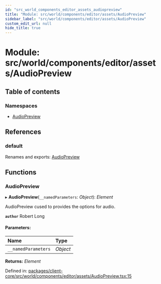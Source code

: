 ```yaml
---
id: "src_world_components_editor_assets_audiopreview"
title: "Module: src/world/components/editor/assets/AudioPreview"
sidebar_label: "src/world/components/editor/assets/AudioPreview"
custom_edit_url: null
hide_title: true
---
```


# Module: src/world/components/editor/assets/AudioPreview

## Table of contents

### Namespaces

- [AudioPreview](src_world_components_editor_assets_audiopreview.audiopreview.md)

## References

### default

Renames and exports: [AudioPreview](src_world_components_editor_assets_audiopreview.md#audiopreview)

## Functions

### AudioPreview

▸ **AudioPreview**(`__namedParameters`: *Object*): *Element*

AudioPreview cused to provides the options for audio.

**`author`** Robert Long

#### Parameters:

| Name | Type |
| :------ | :------ |
| `__namedParameters` | *Object* |

**Returns:** *Element*

Defined in: [packages/client-core/src/world/components/editor/assets/AudioPreview.tsx:15](https://github.com/xr3ngine/xr3ngine/blob/2d83606b6/packages/client-core/src/world/components/editor/assets/AudioPreview.tsx#L15)
